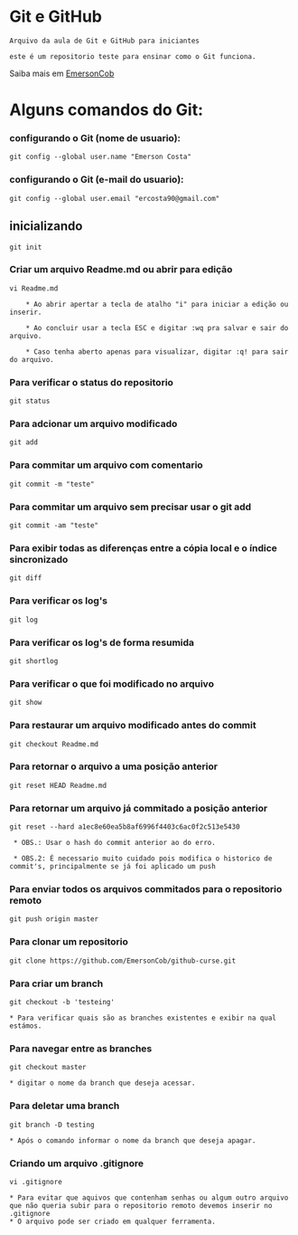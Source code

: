 # Git e GitHub

    Arquivo da aula de Git e GitHub para iniciantes

    este é um repositorio teste para ensinar como o Git funciona.

Saiba mais em [EmersonCob](https://github.com/EmersonCob)

# Alguns comandos do Git:

### configurando o Git (nome de usuario):

    git config --global user.name "Emerson Costa"

### configurando o Git (e-mail do usuario):

    git config --global user.email "ercosta90@gmail.com"

## inicializando 

    git init

### Criar um arquivo Readme.md ou abrir para edição

    vi Readme.md

        * Ao abrir apertar a tecla de atalho "i" para iniciar a edição ou inserir.

        * Ao concluir usar a tecla ESC e digitar :wq pra salvar e sair do arquivo.

        * Caso tenha aberto apenas para visualizar, digitar :q! para sair do arquivo.

### Para verificar o status do repositorio

    git status

### Para adcionar um arquivo modificado 

    git add 

### Para commitar um arquivo com comentario

    git commit -m "teste"

### Para commitar um arquivo sem precisar usar o git add

    git commit -am "teste"

### Para exibir todas as diferenças entre a cópia local e o índice sincronizado

    git diff

### Para verificar os log's 

    git log

### Para verificar os log's de forma resumida

    git shortlog

### Para verificar o que foi modificado no arquivo

    git show

### Para restaurar um arquivo modificado antes do commit

    git checkout Readme.md 

### Para retornar o arquivo a uma posição anterior

    git reset HEAD Readme.md

### Para retornar um arquivo já commitado a posição anterior

    git reset --hard a1ec8e60ea5b8af6996f4403c6ac0f2c513e5430

     * OBS.: Usar o hash do commit anterior ao do erro.

     * OBS.2: É necessario muito cuidado pois modifica o historico de commit's, principalmente se já foi aplicado um push 


### Para enviar todos os arquivos commitados para o repositorio remoto 

    git push origin master

### Para clonar um repositorio 

    git clone https://github.com/EmersonCob/github-curse.git

### Para criar um branch

    git checkout -b 'testeing'

    * Para verificar quais são as branches existentes e exibir na qual estámos.

### Para navegar entre as branches

    git checkout master 

    * digitar o nome da branch que deseja acessar.

### Para deletar uma branch

    git branch -D testing

    * Após o comando informar o nome da branch que deseja apagar.

### Criando um arquivo .gitignore

    vi .gitignore

    * Para evitar que aquivos que contenham senhas ou algum outro arquivo que não queria subir para o repositorio remoto devemos inserir no .gitignore
    * O arquivo pode ser criado em qualquer ferramenta.




